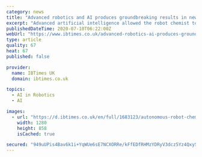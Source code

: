 ```yaml
---
category: news
title: "Advanced robotics and AI produces groundbreaking results in new experiment"
excerpt: "Advanced artificial intelligence allowed the robot chemist to discover a unique type of photocatalyst that is polymeric in nature."
publishedDateTime: 2020-07-10T06:22:00Z
webUrl: "https://www.ibtimes.co.uk/advanced-robotics-ai-produces-groundbreaking-results-new-experiment-1680509"
type: article
quality: 67
heat: 67
published: false

provider:
  name: IBTimes UK
  domain: ibtimes.co.uk

topics:
  - AI in Robotics
  - AI

images:
  - url: "https://d.ibtimes.co.uk/en/full/1683123/autonomous-robot-chemist-presents-first-discovery.png"
    width: 1280
    height: 858
    isCached: true

secured: "949uUPis4Bav6k1i+YqWUe6sE7NCXORRe/kFfEDfRHMzYDRyV3dcz5Yz4QxyS6rCnqCawQtC77J/Le15Goa2wUHmVb0WF37eQ0bbKqz1EDj1C/wmdaCkWcdcwJK2eq1AOpllX9JoRz06lSP/pOlSkm1jGu2RC29g6hMIUycszaL8K500MxEuABb1IMPd14P8oT0IhmR5cRQrJ0dSAdDxBVWfCDgXYqNcHskhRQAA9+mbayRoXOjB8VV5ld5Y3UnnFnLTTVE4iohqnIQTj8E5ZM/uSxg/3rF0qsc+j4OHNkvAsD3HUQ1Yq2DQcMPZLBxKBVWj1ucrrWTMYUvyMu0P6g==;CGuIhj04ekvSYlzcmLBEfQ=="
---
```


